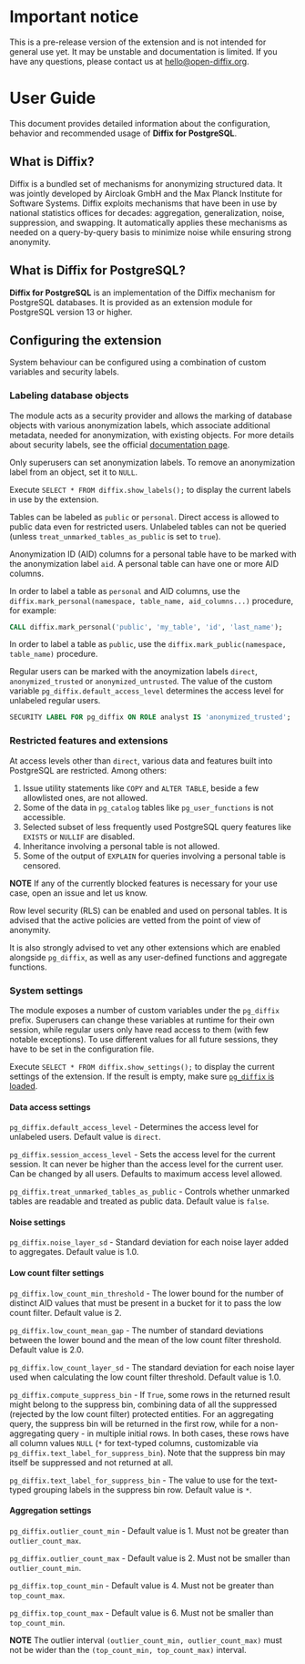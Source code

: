 # Important notice

This is a pre-release version of the extension and is not intended for general use yet.
It may be unstable and documentation is limited.
If you have any questions, please contact us at [hello@open-diffix.org](mailto:hello@open-diffix.org).

# User Guide

This document provides detailed information about the configuration, behavior and recommended usage
of __Diffix for PostgreSQL__.

## What is Diffix?

Diffix is a bundled set of mechanisms for anonymizing structured data. It was jointly developed by Aircloak GmbH and
the Max Planck Institute for Software Systems. Diffix exploits mechanisms that have been in use by national statistics
offices for decades: aggregation, generalization, noise, suppression, and swapping. It automatically applies these
mechanisms as needed on a query-by-query basis to minimize noise while ensuring strong anonymity.

## What is Diffix for PostgreSQL?

__Diffix for PostgreSQL__ is an implementation of the Diffix mechanism for PostgreSQL databases.
It is provided as an extension module for PostgreSQL version 13 or higher.

## Configuring the extension

System behaviour can be configured using a combination of custom variables and security labels.

### Labeling database objects

The module acts as a security provider and allows the marking of database objects with various anonymization labels,
which associate additional metadata, needed for anonymization, with existing objects. For more details about security
labels, see the official [documentation page](https://www.postgresql.org/docs/current/sql-security-label.html).

Only superusers can set anonymization labels.
To remove an anonymization label from an object, set it to `NULL`.

Execute `SELECT * FROM diffix.show_labels();` to display the current labels in use by the extension.

Tables can be labeled as `public` or `personal`. Direct access is allowed to public data even for restricted users.
Unlabeled tables can not be queried (unless `treat_unmarked_tables_as_public` is set to `true`).

Anonymization ID (AID) columns for a personal table have to be marked with the anonymization label `aid`.
A personal table can have one or more AID columns.

In order to label a table as `personal` and AID columns, use the
`diffix.mark_personal(namespace, table_name, aid_columns...)` procedure, for example:

```SQL
CALL diffix.mark_personal('public', 'my_table', 'id', 'last_name');
```

In order to label a table as `public`, use the `diffix.mark_public(namespace, table_name)` procedure.

Regular users can be marked with the anoymization labels `direct`, `anonymized_trusted` or `anonymized_untrusted`.
The value of the custom variable `pg_diffix.default_access_level` determines the access level for unlabeled regular users.

```SQL
SECURITY LABEL FOR pg_diffix ON ROLE analyst IS 'anonymized_trusted';
```

### Restricted features and extensions

At access levels other than `direct`, various data and features built into PostgreSQL are restricted. Among others:

1. Issue utility statements like `COPY` and `ALTER TABLE`, beside a few allowlisted ones, are not allowed.
2. Some of the data in `pg_catalog` tables like `pg_user_functions` is not accessible.
3. Selected subset of less frequently used PostgreSQL query features like `EXISTS` or `NULLIF` are disabled.
4. Inheritance involving a personal table is not allowed.
5. Some of the output of `EXPLAIN` for queries involving a personal table is censored.

**NOTE** If any of the currently blocked features is necessary for your use case, open an issue and let us know.

Row level security (RLS) can be enabled and used on personal tables.
It is advised that the active policies are vetted from the point of view of anonymity.

It is also strongly advised to vet any other extensions which are enabled alongside `pg_diffix`,
as well as any user-defined functions and aggregate functions.

### System settings

The module exposes a number of custom variables under the `pg_diffix` prefix.
Superusers can change these variables at runtime for their own session,
while regular users only have read access to them (with few notable exceptions).
To use different values for all future sessions, they have to be set in the configuration file.

Execute `SELECT * FROM diffix.show_settings();` to display the current settings of the extension.
If the result is empty, make sure [`pg_diffix` is loaded](#using-the-extension).

#### Data access settings

`pg_diffix.default_access_level` - Determines the access level for unlabeled users. Default value is `direct`.

`pg_diffix.session_access_level` - Sets the access level for the current session. It can never be higher than the access
level for the current user. Can be changed by all users. Defaults to maximum access level allowed.

`pg_diffix.treat_unmarked_tables_as_public` - Controls whether unmarked tables are readable and treated as public data.
Default value is `false`.

#### Noise settings

`pg_diffix.noise_layer_sd` - Standard deviation for each noise layer added to aggregates. Default value is 1.0.

#### Low count filter settings

`pg_diffix.low_count_min_threshold` - The lower bound for the number of distinct AID values that must be present in a
bucket for it to pass the low count filter. Default value is 2.

`pg_diffix.low_count_mean_gap` - The number of standard deviations between the lower bound and the mean of the
low count filter threshold. Default value is 2.0.

`pg_diffix.low_count_layer_sd` - The standard deviation for each noise layer used when calculating the low count filter
threshold. Default value is 1.0.

`pg_diffix.compute_suppress_bin` - If `True`, some rows in the returned result might belong to the suppress bin,
combining data of all the suppressed (rejected by the low count filter) protected entities. For an aggregating query,
the suppress bin will be returned in the first row, while for a non-aggregating query - in multiple initial rows. In
both cases, these rows have all column values `NULL` (`*` for text-typed columns, customizable via
`pg_diffix.text_label_for_suppress_bin`). Note that the suppress bin may itself be suppressed and not returned at all.

`pg_diffix.text_label_for_suppress_bin` - The value to use for the text-typed grouping labels in the suppress bin row.
Default value is `*`.

#### Aggregation settings

`pg_diffix.outlier_count_min` - Default value is 1. Must not be greater than `outlier_count_max`.

`pg_diffix.outlier_count_max` - Default value is 2. Must not be smaller than `outlier_count_min`.

`pg_diffix.top_count_min` - Default value is 4. Must not be greater than `top_count_max`.

`pg_diffix.top_count_max` - Default value is 6. Must not be smaller than `top_count_min`.

**NOTE** The outlier interval `(outlier_count_min, outlier_count_max)` must not be wider than the `(top_count_min, top_count_max)` interval.

